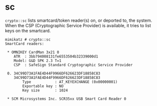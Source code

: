 # sc

`crypto::sc` lists smartcard/token reader(s) on, or deported to, the system. When the CSP (Cryptographic Service Provider) is available, it tries to list keys on the smartcard.

```
mimikatz # crypto::sc
SmartCard readers:

 * OMNIKEY CardMan 3x21 0
    ATR  : 3bb794008131fe6553504b32339000d1
    Model: G&D SPK 2.3 T=1
    CSP  : SafeSign Standard Cryptographic Service Provider

 0. 34C99D73A1FAE4D44F9966DF626623DF18858C83
    34C99D73A1FAE4D44F9966DF626623DF18858C83
        Type           : AT_KEYEXCHANGE (0x00000001)
        Exportable key : NO
        Key size       : 1024

 * SCM Microsystems Inc. SCR35xx USB Smart Card Reader 0
```
